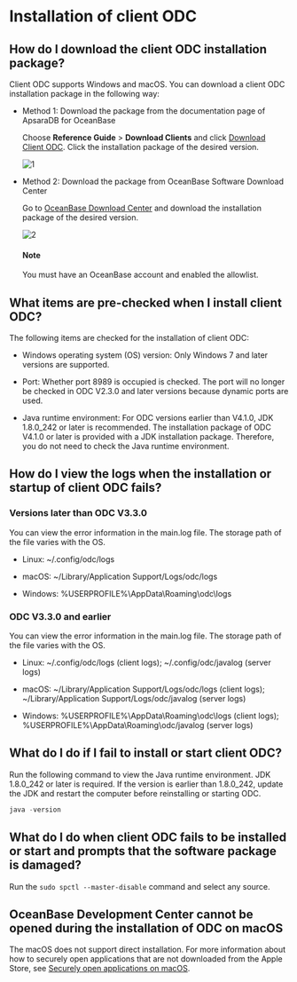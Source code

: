 Installation of client ODC
=============================

**How do I download the client ODC installation package?**
-------------------------------------

Client ODC supports Windows and macOS. You can download a client ODC installation package in the following way:

* Method 1: Download the package from the documentation page of ApsaraDB for OceanBase

   Choose **Reference Guide** > **Download Clients** and click [Download Client ODC](https://www.alibabacloud.com/help/en/apsaradb-for-oceanbase/latest/download-the-odc-client?spm=a2c63.p38356.0.0.61da7e59lXJirt). Click the installation package of the desired version.

   ![1](https://obbusiness-private.oss-cn-shanghai.aliyuncs.com/doc/img/odc/420/1300.troubleshooting/400.faq/100.client-odc-installation-faq/1EN.png)

* Method 2: Download the package from OceanBase Software Download Center

   Go to [OceanBase Download Center](https://www.oceanbase.com/softwarecenter) and download the installation package of the desired version.

   ![2](https://obbusiness-private.oss-cn-shanghai.aliyuncs.com/doc/img/odc/420/1300.troubleshooting/400.faq/100.client-odc-installation-faq/2EN.png)

   <main id="notice" type='explain'>
      <h4>Note</h4>
      <p>You must have an OceanBase account and enabled the allowlist. </p>
   </main>

What items are pre-checked when I install client ODC?
-------------------------------------------

The following items are checked for the installation of client ODC:

* Windows operating system (OS) version: Only Windows 7 and later versions are supported.

* Port: Whether port 8989 is occupied is checked. The port will no longer be checked in ODC V2.3.0 and later versions because dynamic ports are used.

* Java runtime environment: For ODC versions earlier than V4.1.0, JDK 1.8.0_242 or later is recommended. The installation package of ODC V4.1.0 or later is provided with a JDK installation package. Therefore, you do not need to check the Java runtime environment.


**How do I view the logs when the installation or startup of client ODC fails?**
--------------------------------------------

### Versions later than ODC V3.3.0

You can view the error information in the main.log file. The storage path of the file varies with the OS.

* Linux: \~/.config/odc/logs

* macOS: \~/Library/Application Support/Logs/odc/logs

* Windows: %USERPROFILE%\\AppData\\Roaming\\odc\\logs

### ODC V3.3.0 and earlier

You can view the error information in the main.log file. The storage path of the file varies with the OS.

* Linux: \~/.config/odc/logs (client logs); ~/.config/odc/javalog (server logs)

* macOS: \~/Library/Application Support/Logs/odc/logs (client logs); ~/Library/Application Support/Logs/odc/javalog (server logs)

* Windows: %USERPROFILE%\\AppData\\Roaming\\odc\\logs (client logs); %USERPROFILE%\AppData\Roaming\odc/javalog (server logs)

**What do I do if I fail to install or start client ODC?**
--------------------------------------------------------

Run the following command to view the Java runtime environment. JDK 1.8.0_242 or later is required. If the version is earlier than 1.8.0_242, update the JDK and restart the computer before reinstalling or starting ODC.

```javascript
java -version
```

**What do I do when client ODC fails to be installed or start and prompts that the software package is damaged?**
--------------------------------------------------

Run the `sudo spctl --master-disable` command and select any source.

**OceanBase Development Center cannot be opened during the installation of ODC on macOS**
------------------------------------------------------------------------------

The macOS does not support direct installation. For more information about how to securely open applications that are not downloaded from the Apple Store, see [Securely open applications on macOS](https://support.apple.com/zh-cn/guide/mac-help/mchleab3a043/mac).
